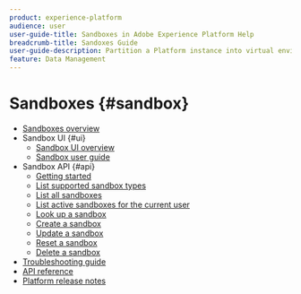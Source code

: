 ```yaml
---
product: experience-platform
audience: user
user-guide-title: Sandboxes in Adobe Experience Platform Help
breadcrumb-title: Sandoxes Guide
user-guide-description: Partition a Platform instance into virtual environments for development, testing, and application deployment.
feature: Data Management
---
```


# Sandboxes {#sandbox}

* [Sandboxes overview](home.md)
* Sandbox UI {#ui}
  * [Sandbox UI overview](ui/overview.md)
  * [Sandbox user guide](ui/user-guide.md)
* Sandbox API {#api}
  * [Getting started](api/getting-started.md)
  * [List supported sandbox types](api/list-sandbox-types.md)
  * [List all sandboxes](api/list-all-sandboxes.md)
  * [List active sandboxes for the current user](api/list-active-sandboxes.md)
  * [Look up a sandbox](api/look-up-sandbox.md)
  * [Create a sandbox](api/create-sandbox.md)
  * [Update a sandbox](api/update-sandbox.md)
  * [Reset a sandbox](api/reset-sandbox.md)
  * [Delete a sandbox](api/delete-sandbox.md)
* [Troubleshooting guide](troubleshooting-guide.md)
* [API reference](https://www.adobe.io/apis/experienceplatform/home/api-reference.html#!acpdr/swagger-specs/sandbox-api.yaml)
* [Platform release notes](https://www.adobe.com/go/platform-release-notes-en)